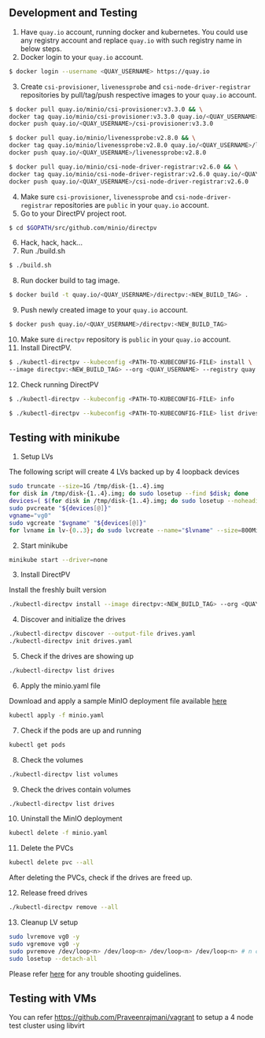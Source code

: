 ## Development and Testing
1. Have `quay.io` account, running docker and kubernetes. You could use any registry account and replace `quay.io` with such registry name in below steps.
2. Docker login to your `quay.io` account.
```bash
$ docker login --username <QUAY_USERNAME> https://quay.io
```
3. Create `csi-provisioner`, `livenessprobe` and `csi-node-driver-registrar` repositories by pull/tag/push respective images to your `quay.io` account.
```bash
$ docker pull quay.io/minio/csi-provisioner:v3.3.0 && \
docker tag quay.io/minio/csi-provisioner:v3.3.0 quay.io/<QUAY_USERNAME>/csi-provisioner:v3.3.0 && \
docker push quay.io/<QUAY_USERNAME>/csi-provisioner:v3.3.0

$ docker pull quay.io/minio/livenessprobe:v2.8.0 && \
docker tag quay.io/minio/livenessprobe:v2.8.0 quay.io/<QUAY_USERNAME>/livenessprobe:v2.8.0 && \
docker push quay.io/<QUAY_USERNAME>/livenessprobe:v2.8.0

$ docker pull quay.io/minio/csi-node-driver-registrar:v2.6.0 && \
docker tag quay.io/minio/csi-node-driver-registrar:v2.6.0 quay.io/<QUAY_USERNAME>/csi-node-driver-registrar:v2.6.0 && \
docker push quay.io/<QUAY_USERNAME>/csi-node-driver-registrar:v2.6.0
```
4. Make sure `csi-provisioner`, `livenessprobe` and `csi-node-driver-registrar` repositories are `public` in your `quay.io` account.
5. Go to your DirectPV project root.
```bash
$ cd $GOPATH/src/github.com/minio/directpv
```
6. Hack, hack, hack...
7. Run ./build.sh
```bash
$ ./build.sh
```
8. Run docker build to tag image.
```bash
$ docker build -t quay.io/<QUAY_USERNAME>/directpv:<NEW_BUILD_TAG> .
```
9. Push newly created image to your `quay.io` account.
```bash
$ docker push quay.io/<QUAY_USERNAME>/directpv:<NEW_BUILD_TAG>
```
10. Make sure `directpv` repository is `public` in your `quay.io` account.
11. Install DirectPV.
```bash
$ ./kubectl-directpv --kubeconfig <PATH-TO-KUBECONFIG-FILE> install \
--image directpv:<NEW_BUILD_TAG> --org <QUAY_USERNAME> --registry quay.io
```
12. Check running DirectPV
```bash
$ ./kubectl-directpv --kubeconfig <PATH-TO-KUBECONFIG-FILE> info

$ ./kubectl-directpv --kubeconfig <PATH-TO-KUBECONFIG-FILE> list drives
```

## Testing with minikube

1. Setup LVs

The following script will create 4 LVs backed up by 4 loopback devices

```bash
sudo truncate --size=1G /tmp/disk-{1..4}.img
for disk in /tmp/disk-{1..4}.img; do sudo losetup --find $disk; done
devices=( $(for disk in /tmp/disk-{1..4}.img; do sudo losetup --noheadings --output NAME --associated $disk; done) )
sudo pvcreate "${devices[@]}"
vgname="vg0"
sudo vgcreate "$vgname" "${devices[@]}"
for lvname in lv-{0..3}; do sudo lvcreate --name="$lvname" --size=800MiB "$vgname"; done
```

2. Start minikube

```bash
minikube start --driver=none
```

3. Install DirectPV

Install the freshly built version

```bash
./kubectl-directpv install --image directpv:<NEW_BUILD_TAG> --org <QUAY_USERNAME> --registry quay.io
```

4. Discover and initialize the drives

```bash
./kubectl-directpv discover --output-file drives.yaml
./kubectl-directpv init drives.yaml
```

5. Check if the drives are showing up

```bash
./kubectl-directpv list drives
```

6. Apply the minio.yaml file

Download and apply a sample MinIO deployment file available [here](https://github.com/minio/directpv/blob/master/functests/minio.yaml)

```bash
kubectl apply -f minio.yaml
```

7. Check if the pods are up and running

```bash
kubectl get pods
```

8. Check the volumes

```bash
./kubectl-directpv list volumes
```

9. Check the drives contain volumes

```bash
./kubectl-directpv list drives
```

10. Uninstall the MinIO deployment

```bash
kubectl delete -f minio.yaml
```

11. Delete the PVCs

```bash
kubectl delete pvc --all
```

After deleting the PVCs, check if the drives are freed up.

12. Release freed drives

```bash
./kubectl-directpv remove --all
```

13. Cleanup LV setup

```sh
sudo lvremove vg0 -y
sudo vgremove vg0 -y
sudo pvremove /dev/loop<n> /dev/loop<n> /dev/loop<n> /dev/loop<n> # n can be replaced with the loopbacks created
sudo losetup --detach-all
```

Please refer [here](./troubleshooting.md) for any trouble shooting guidelines.

## Testing with VMs

You can refer https://github.com/Praveenrajmani/vagrant to setup a 4 node test cluster using libvirt
